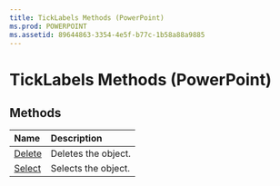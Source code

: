 ```yaml
---
title: TickLabels Methods (PowerPoint)
ms.prod: POWERPOINT
ms.assetid: 89644863-3354-4e5f-b77c-1b58a88a9885
---
```



# TickLabels Methods (PowerPoint)

## Methods



|**Name**|**Description**|
|:-----|:-----|
|[Delete](ticklabels-delete-method-powerpoint.md)|Deletes the object.|
|[Select](ticklabels-select-method-powerpoint.md)|Selects the object.|

